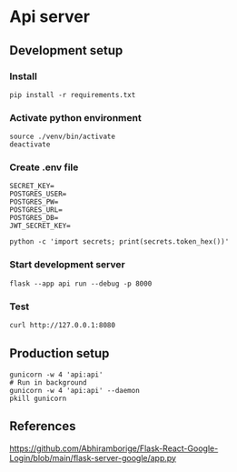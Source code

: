 # Api server

## Development setup

### Install
```
pip install -r requirements.txt
```

### Activate python environment

```
source ./venv/bin/activate
deactivate
```

### Create .env file
```
SECRET_KEY=
POSTGRES_USER=
POSTGRES_PW=
POSTGRES_URL=
POSTGRES_DB=
JWT_SECRET_KEY=
```

```
python -c 'import secrets; print(secrets.token_hex())'
```

### Start development server
```
flask --app api run --debug -p 8000
```

### Test

```bash
curl http://127.0.0.1:8080
```

### 

## Production setup
```
gunicorn -w 4 'api:api'
# Run in background
gunicorn -w 4 'api:api' --daemon
pkill gunicorn
```

## References
https://github.com/Abhiramborige/Flask-React-Google-Login/blob/main/flask-server-google/app.py